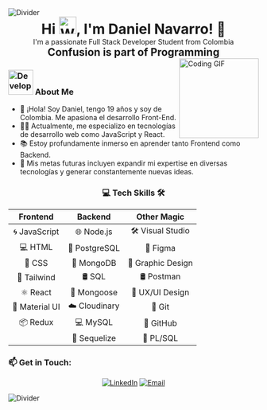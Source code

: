 <!-- Horizontal Divider with Gradient -->
<img src="https://user-images.githubusercontent.com/73097560/115834477-dbab4500-a447-11eb-908a-139a6edaec5c.gif" alt="Divider">

<!-- Header without Lines -->
<div align="center">
  <h1 style="border-bottom: none; margin: 0;"><b>Hi</b> <img src="https://media.giphy.com/media/hvRJCLFzcasrR4ia7z/giphy.gif" width="35" alt="Waving Hand">, I'm Daniel Navarro! 🚀</h1>
  <p style="margin: 0;">I'm a passionate Full Stack Developer Student from Colombia</p>
</div>

<!-- Subheader without Lines -->
<div align="center">
  <h2 style="border-bottom: none; margin: 0;">Confusion is part of Programming</h2>
</div>

<img align="right" alt="Coding GIF" height="160px" src="https://media.giphy.com/media/v1.Y2lkPTc5MGI3NjExOGZvdjg3bWdheWF0enZjanpyNmtnZGZja2piYng0bnRuenk5NXJzMCZlcD12MV9pbnRlcm5faWQmY3Q9Zw/VTtANKl0beDFQRLDTh/giphy.gif" />

### <img src="https://media.giphy.com/media/VgCDAzcKvsR6OM0uWg/giphy.gif" width="50" alt="Developer GIF"> About Me

- 👋 ¡Hola! Soy Daniel, tengo 19 años y soy de Colombia. Me apasiona el desarrollo Front-End.
- 👨‍💻 Actualmente, me especializo en tecnologías de desarrollo web como JavaScript y React.
- 📚 Estoy profundamente inmerso en aprender tanto Frontend como Backend.
- 💪 Mis metas futuras incluyen expandir mi expertise en diversas tecnologías y generar constantemente nuevas ideas.

<div align="center">

### 💻 Tech Skills 🛠️

| Frontend              | Backend                     | Other Magic               |
|:----------------------:|:---------------------------:|:-------------------------:|
| 🌀 JavaScript          | 🌐 Node.js                  | 🛠️ Visual Studio           |
| 💻 HTML                | 🐘 PostgreSQL               | 🎨 Figma                   |
| 🎨 CSS                 | 🍃 MongoDB                  | 🎨 Graphic Design          |
| 🎨 Tailwind            | 🛢️ SQL                     | 🛢️ Postman                 |
| ⚛ React               | 🍃 Mongoose                 | 🎨 UX/UI Design            |
| 🎨 Material UI         | ☁️ Cloudinary               | 🔧 Git                     |
| 📦 Redux               | 💻 MySQL                    | 📂 GitHub                  |
|                        | 🚧 Sequelize                | 📂 PL/SQL                  |

</div>

### 📫 Get in Touch:

<p align="center">
  <a href="https://www.linkedin.com/in/danielnavarrozt" target="_blank"><img src="https://img.shields.io/badge/-LinkedIn-0e76a8?style=for-the-badge&logo=Linkedin&logoColor=white" alt="LinkedIn"></a>
  <a href="mailto:dkrisnavarro@gmail.com" target="_blank"><img src="https://img.shields.io/badge/-Email-D14836?style=for-the-badge&logo=Gmail&logoColor=white" alt="Email"></a>
</p>

<!-- Horizontal Divider with Gradient -->
<img src="https://user-images.githubusercontent.com/73097560/115834477-dbab4500-a447-11eb-908a-139a6edaec5c.gif" alt="Divider">

